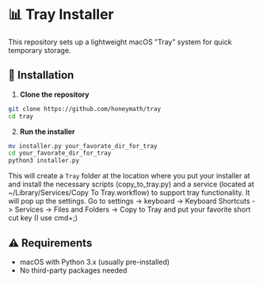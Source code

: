 # 📊 Tray Installer

This repository sets up a lightweight macOS "Tray" system for quick temporary storage.

## 📆 Installation

1. **Clone the repository**

```bash
git clone https://github.com/honeymath/tray
cd tray
```

2. **Run the installer**

```bash
mv installer.py your_favorate_dir_for_tray
cd your_favorate_dir_for_tray
python3 installer.py
```

This will create a `Tray` folder at the location where you put your installer at and install the necessary scripts (copy_to_tray.py) and a service (located at ~/Library/Services/Copy To Tray.workflow) to support tray functionality.
It will pop up the settings. Go to settings -> keyboard -> Keyboard Shortcuts -> Services -> Files and Folders -> Copy to Tray and put your favorite short cut key (I use cmd+;)


## ⚠️ Requirements

- macOS with Python 3.x (usually pre-installed)
- No third-party packages needed
